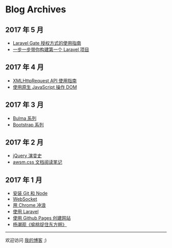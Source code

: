 # Blog Archives

## 2017 年 5 月

- [Laravel Gate 授权方式的使用指南](http://www.cnblogs.com/zhangbao/p/6807950.html)
- [一步一步带你构建第一个 Laravel 项目](http://www.cnblogs.com/zhangbao/p/6813881.html)
 
## 2017 年 4 月

- [XMLHttpRequest API 使用指南](http://www.cnblogs.com/zhangbao/p/6692189.html)
- [使用原生 JavaScript 操作 DOM](http://www.cnblogs.com/zhangbao/p/6672617.html)

## 2017 年 3 月

- [Bulma 系列](http://www.cnblogs.com/zhangbao/tag/Bulma/)
- [Bootstrap 系列](http://www.cnblogs.com/zhangbao/tag/Bootstrap/)

## 2017 年 2 月

- [jQuery 演变史](http://www.cnblogs.com/zhangbao/p/6739329.html)
- [awsm.css 文档阅读笔记](articles/201702/read-awsm.css-docs.md)

## 2017 年 1 月

- [安装 Git 和 Node](articles/201701/setup-git-and-node.md)
- [WebSocket](articles/201701/websocket.md)
- [用 Chrome 冲浪](articles/201701/surfing-using-chrome.md)
- [使用 Laravel](articles/201701/laravel.md)
- [使用 Github Pages 创建网站](articles/201701/github-pages.md)
- [杨潮观《偷桃捉住东方朔》](articles/201701/shuodongfang-stealing-peaches.md)

---

欢迎访问 [我的博客](http://www.cnblogs.com/zhangbao/) ;)
